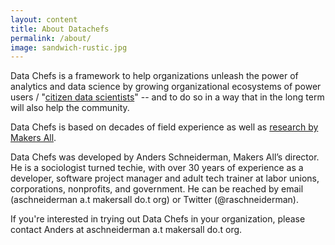 ```yaml
---
layout: content
title: About Datachefs
permalink: /about/
image: sandwich-rustic.jpg
---
```

Data Chefs is a framework to help organizations unleash the power of analytics and data science by growing organizational ecosystems of power users / "[citizen data scientists](https://blogs.gartner.com/carlie-idoine/2018/05/13/citizen-data-scientists-and-why-they-matter/)" -- and to do so in a way that in the long term will also help the community.

Data Chefs is based on decades of field experience as well as [research by Makers All](https://toolkit.makersall.org).

Data Chefs was developed by Anders Schneiderman, Makers All’s director. He is a sociologist turned techie, with over 30 years of experience as a developer, software project manager and adult tech trainer at labor unions, corporations, nonprofits, and government. He can be reached by email (aschneiderman a.t makersall do.t org) or Twitter (@raschneiderman).

If you're interested in trying out Data Chefs in your organization, please contact Anders at aschneiderman a.t makersall do.t org.


<!-- ( [earlier incarnation](https://dchefs.wordpress.com) of Data Chefs) -->
